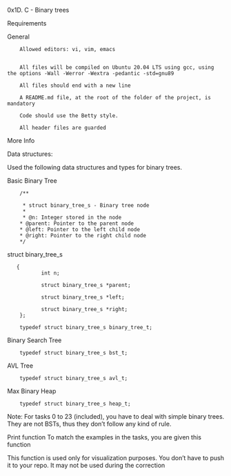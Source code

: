 0x1D. C - Binary trees

Requirements

General

        Allowed editors: vi, vim, emacs


        All files will be compiled on Ubuntu 20.04 LTS using gcc, using the options -Wall -Werror -Wextra -pedantic -std=gnu89

        All files should end with a new line

        A README.md file, at the root of the folder of the project, is mandatory

        Code should use the Betty style.
        
        All header files are guarded

More Info

Data structures:

Used the following data structures and types for binary trees.

Basic Binary Tree 

        /**

         * struct binary_tree_s - Binary tree node
         *
         * @n: Integer stored in the node
        * @parent: Pointer to the parent node
        * @left: Pointer to the left child node
        * @right: Pointer to the right child node
        */

struct binary_tree_s
        
       {
               int n;

               struct binary_tree_s *parent;
        
               struct binary_tree_s *left;
        
               struct binary_tree_s *right;
        };

        typedef struct binary_tree_s binary_tree_t;

Binary Search Tree

        typedef struct binary_tree_s bst_t;

AVL Tree

        typedef struct binary_tree_s avl_t;

Max Binary Heap

        typedef struct binary_tree_s heap_t;

Note: For tasks 0 to 23 (included), you have to deal with simple binary trees. They are not BSTs, thus they don’t follow any kind of rule.

Print function
To match the examples in the tasks, you are given this function

This function is used only for visualization purposes. You don’t have to push it to your repo. It may not be used during the correction
